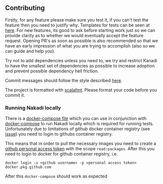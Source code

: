 ## Contributing

Firstly, for any feature please make sure you test it, if you can't test the feature then you need to justify why.
Templates for tests can be seen at [here](https://github.bus.zalan.do/grip/kanadi/tree/master/src/test/scala). For new
features, its good to ask before starting work just so we can provide clarity as to whether we would eventually accept
the feature request. Opening PR's as soon as possible is also recommended so that we have an early impression of what
you are trying to accomplish (also so we can guide and help you).

Try not to add dependencies unless you need to, we try and restrict Kanadi to have the smallest set of dependencies as
possible to increase adoption and prevent possible dependency hell friction.

Commit messages should follow the style described [here](https://chris.beams.io/posts/git-commit/).

The project is formatted with [scalafmt](https://scalameta.org/scalafmt/). Please format your code before you commit it.

### Running Nakadi locally
There is a [docker-compose file](https://github.com/zalando-nakadi/kanadi/blob/master/docker-compose.yml) which you can use in
conjunction with [docker-compose](https://docs.docker.com/compose/) to run Nakadi locally which is required for running tests. Unfortunately due to limitations
of github docker container registry 
(see [issue](https://github.community/t/docker-pull-from-public-github-package-registry-fail-with-no-basic-auth-credentials-error/16358/68))
you need to login to githubs container registry.

This means that in order to pull the necessary images you need to create a [github personal access token](https://github.com/settings/tokens) 
with the scope `read:packages`. After this you need to login to docker for github container registry, i.e.

```shell
docker login -u <github username> -p <personal access token> docker.pkg.github.com
```

After this `docker-compose` should work as expected

